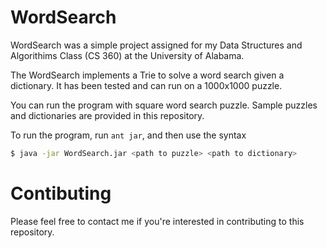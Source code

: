 # WordSearch

WordSearch was a simple project assigned for my 
Data Structures and Algorithims Class (CS 360) 
at the University of Alabama.

The WordSearch implements a Trie to solve a 
word search given a dictionary. It has been 
tested and can run on a 1000x1000 puzzle.

You can run the program with square word search
puzzle. Sample puzzles and dictionaries are 
provided in this repository.

To run the program, run `ant jar`, and then
use the syntax

```bash
$ java -jar WordSearch.jar <path to puzzle> <path to dictionary>
```

# Contibuting
Please feel free to contact me if you're
interested in contributing to this repository.
